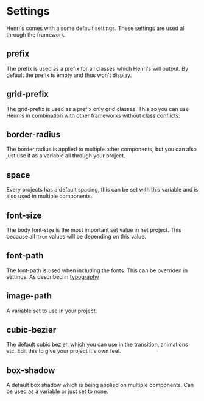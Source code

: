 # Settings

Henri's comes with a some default settings. These settings are used all through the framework.

<as-table file="https://raw.githubusercontent.com/MatiseAms/henris/develop/data/base.json" get="base" />

## prefix

The prefix is used as a prefix for all classes which Henri's will output. By default the prefix is empty and thus won't display. 


## grid-prefix

The grid-prefix is used as a prefix only grid classes. This so you can use Henri's in combination with other frameworks without class conflicts. 

## border-radius

The border radius is applied to multiple other components, but you can also just use it as a variable all through your project. 

## space

Every projects has a default spacing, this can be set with this variable and is also used in multiple components. 

## font-size

The body font-size is the most important set value in het project. This because all `rem` values will be depending on this value. 

## font-path

The font-path is used when including the fonts. This can be overriden in settings. As described in 
[typography](/doc/typography)

## image-path

A variable set to use in your project.

## cubic-bezier

The default cubic bezier, which you can use in the transition, animations etc. Edit this to give your project it's own feel. 

## box-shadow

A default box shadow which is being applied on multiple components. Can be used as a variable or just set to none. 
